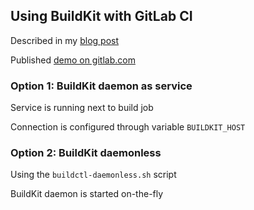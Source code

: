 ## Using BuildKit with GitLab CI

Described in my [blog post](https://dille.name/blog/2020/06/01/using-buildkit-for-cloud-native-builds-in-gitlab/)

Published [demo on gitlab.com](https://gitlab.com/nicholasdille/demo-buildkit)

### Option 1: BuildKit daemon as service

Service is running next to build job

Connection is configured through variable `BUILDKIT_HOST`

### Option 2: BuildKit daemonless

Using the `buildctl-daemonless.sh` script

BuildKit daemon is started on-the-fly
